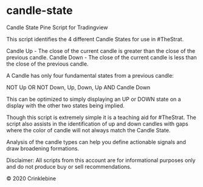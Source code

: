 # candle-state
Candle State Pine Script for Tradingview

This script identifies the 4 different Candle States for use in #TheStrat.

Candle Up - The close of the current candle is greater than the close of the previous candle.
Candle Down - The close of the current candle is less than the close of the previous candle.

A Candle has only four fundamental states from a previous candle:

NOT Up OR NOT Down,
Up,
Down,
Up AND Candle Down

This can be optimized to simply displaying an UP or DOWN state on a display with the other two states being implied.

Though this script is extremely simple it is a teaching aid for #TheStrat.
The script also assists in the identification of up and down candles with gaps where the color of candle will not always match the Candle State.

Analysis of the candle types can help you define actionable signals and draw broadening formations.

Disclaimer: All scripts from this account are for informational purposes only and do not produce buy or sell recommendations.

© 2020 Crinklebine
